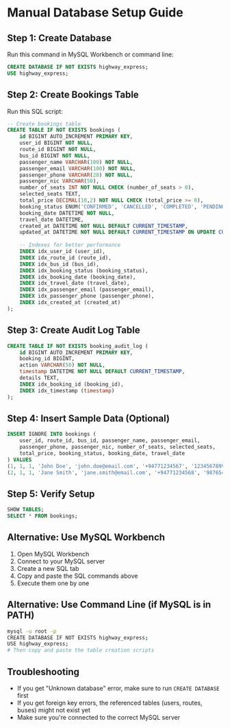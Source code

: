 # Manual Database Setup Guide

## Step 1: Create Database
Run this command in MySQL Workbench or command line:

```sql
CREATE DATABASE IF NOT EXISTS highway_express;
USE highway_express;
```

## Step 2: Create Bookings Table
Run this SQL script:

```sql
-- Create bookings table
CREATE TABLE IF NOT EXISTS bookings (
    id BIGINT AUTO_INCREMENT PRIMARY KEY,
    user_id BIGINT NOT NULL,
    route_id BIGINT NOT NULL,
    bus_id BIGINT NOT NULL,
    passenger_name VARCHAR(100) NOT NULL,
    passenger_email VARCHAR(100) NOT NULL,
    passenger_phone VARCHAR(20) NOT NULL,
    passenger_nic VARCHAR(50),
    number_of_seats INT NOT NULL CHECK (number_of_seats > 0),
    selected_seats TEXT,
    total_price DECIMAL(10,2) NOT NULL CHECK (total_price >= 0),
    booking_status ENUM('CONFIRMED', 'CANCELLED', 'COMPLETED', 'PENDING_PAYMENT') NOT NULL DEFAULT 'CONFIRMED',
    booking_date DATETIME NOT NULL,
    travel_date DATETIME,
    created_at DATETIME NOT NULL DEFAULT CURRENT_TIMESTAMP,
    updated_at DATETIME NOT NULL DEFAULT CURRENT_TIMESTAMP ON UPDATE CURRENT_TIMESTAMP,
    
    -- Indexes for better performance
    INDEX idx_user_id (user_id),
    INDEX idx_route_id (route_id),
    INDEX idx_bus_id (bus_id),
    INDEX idx_booking_status (booking_status),
    INDEX idx_booking_date (booking_date),
    INDEX idx_travel_date (travel_date),
    INDEX idx_passenger_email (passenger_email),
    INDEX idx_passenger_phone (passenger_phone),
    INDEX idx_created_at (created_at)
);
```

## Step 3: Create Audit Log Table
```sql
CREATE TABLE IF NOT EXISTS booking_audit_log (
    id BIGINT AUTO_INCREMENT PRIMARY KEY,
    booking_id BIGINT,
    action VARCHAR(50) NOT NULL,
    timestamp DATETIME NOT NULL DEFAULT CURRENT_TIMESTAMP,
    details TEXT,
    INDEX idx_booking_id (booking_id),
    INDEX idx_timestamp (timestamp)
);
```

## Step 4: Insert Sample Data (Optional)
```sql
INSERT IGNORE INTO bookings (
    user_id, route_id, bus_id, passenger_name, passenger_email, 
    passenger_phone, passenger_nic, number_of_seats, selected_seats, 
    total_price, booking_status, booking_date, travel_date
) VALUES 
(1, 1, 1, 'John Doe', 'john.doe@email.com', '+94771234567', '123456789V', 2, '["A1", "A2"]', 1800.00, 'CONFIRMED', NOW(), DATE_ADD(NOW(), INTERVAL 1 DAY)),
(2, 1, 1, 'Jane Smith', 'jane.smith@email.com', '+94771234568', '987654321V', 1, '["B1"]', 900.00, 'CONFIRMED', NOW(), DATE_ADD(NOW(), INTERVAL 1 DAY));
```

## Step 5: Verify Setup
```sql
SHOW TABLES;
SELECT * FROM bookings;
```

## Alternative: Use MySQL Workbench
1. Open MySQL Workbench
2. Connect to your MySQL server
3. Create a new SQL tab
4. Copy and paste the SQL commands above
5. Execute them one by one

## Alternative: Use Command Line (if MySQL is in PATH)
```bash
mysql -u root -p
CREATE DATABASE IF NOT EXISTS highway_express;
USE highway_express;
# Then copy and paste the table creation scripts
```

## Troubleshooting
- If you get "Unknown database" error, make sure to run `CREATE DATABASE` first
- If you get foreign key errors, the referenced tables (users, routes, buses) might not exist yet
- Make sure you're connected to the correct MySQL server
